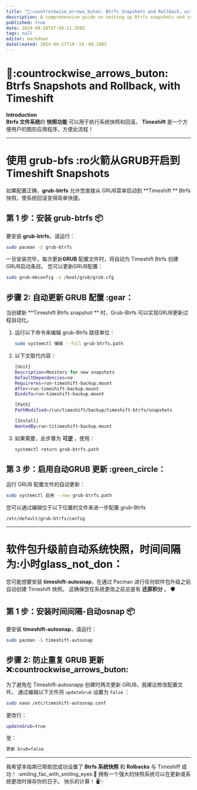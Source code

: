```yaml
---
title: "📸:countrockwise_arrows_buton: Btrfs Snapshots and Rollback, with Timeshift"
description: A comprehensive guide on setting up Btrfs snapshots and system rollbacks using Timeshift
published: true
date: 2024-09-28T07:58:11.350Z
tags: null
editor: markdown
dateCreated: 2024-09-27T19：19：08.209Z
---
```


# 📸:countrockwise_arrows_buton: Btrfs Snapshots and Rollback, with Timeshift

**Introduction**\
**Btrfs 文件系统**的 **快照功能** 可以用于执行系统快照和回滚。 **Timeshift** 是一个方便用户的图形应用程序，方便此流程！

---

# 使用 grub-bfs :ro火箭从GRUB开启到Timeshift Snapshots

如果配置正确，**grub-btrfs** 允许您直接从 GRUB菜单启动到 \*\*Timeshift \*\* Btrfs 快照，使系统回滚变得简单快捷。

## 第 1 步：安装 grub-btrfs 📦

要安装 **grub-btrfs**，请运行：

```bash
sudo pacman -S grub-btrfs
```

一旦安装完毕，每次更新**GRUB** 配置文件时，将自动为 Timeshift Btrfs 创建GRUB启动条目。 您可以更新GRUB配置：

```bash
sudo grub-mkconfig -o /boot/grub/grub.cfg
```

## 步骤 2: 自动更新 GRUB 配置 :gear：

当创建新 \*\*Timeshift Btrfs snapshot \*\* 时，Grub-Btrfs 可以实现GRUB更新过程自动化。

1. 运行以下命令来编辑 grub-Btrfs 路径单位：
   ```bash
   sudo systemctl 编辑 --full grub-btrfs.path
   ```

2. 以下文取代内容：
   ```bash
   [Unit]
   Description=Monitors for new snapshots
   DefaultDependencies=no
   Requireres=run-timeshift-backup.mount
   After=run-timeshift-backup.mount
   BindsTo=run-timeshift-backup.mount

   [Path]
   PathModified=/run/timeshift/backup/timeshift-btrfs/snapshots

   [Install]
   WantedBy=run-titimeshift-backup.mount
   ```

3. 如果需要，此步骤为 **可逆** ，使用：
   ```bash
   systemctl return grub-btrfs.path
   ```

## 第 3 步：启用自动GRUB 更新 :green_circle：

运行 GRUB 配置文件的自动更新：

```bash
sudo systemctl 启用 --now grub-btrfs.path
```

您可以通过编辑位于以下位置的文件来进一步配置 grub-Btrfs

```bash
/etc/default/grub-btrfs/config
```

---

# 软件包升级前自动系统快照，时间间隔为:小时glass_not_don：

您可能想要安装 **timeshift-autosnap**，在通过 Pacman 进行任何软件包升级之前自动创建 Timeshift 快照。 这确保您在系统更改之前总是有 **还原积分** 。 🛡️

## 第 1 步：安装时间间隔-自动osnap 📦

要安装 **timeshift-autosnap**，请运行：

```bash
sudo pacman -S timeshift-autosnap
```

## 步骤 2: 防止重复 GRUB 更新 ❌:countrockwise_arrows_buton:

为了避免在 Timeshift-autosnapp 创建时两次更新 GRUB，我建议修改配置文件。 通过编辑以下文件将 `updateGrub` 设置为 `false` ：

```bash
sudo nano /etc/timeshift-autosnap.conf
```

更改行：

```bash
updateGrub=true
```

至：

```bash
更新 Grub=false
```

---

我希望本指南已帮助您成功设置了 **Btrfs 系统快照** 和 **Rolbacks** 与 Timeshiff 成功！ :smiling_fac_with_smiling_eyes:🔧 拥有一个强大的快照系统可以在更新或系统更改时保存你的日子。 快乐的计算！ 🖥️✨
